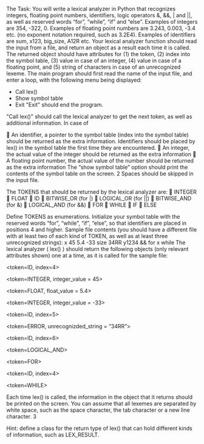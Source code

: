 The Task:
You will write a lexical analyzer in Python that recognizes integers, floating point numbers,
identifiers, logic operators &, &&, | and ||, as well as reserved words “for”, “while”, “if” and
“else”. Examples of integers are 354, -322, 0. Examples of floating point numbers are 3.243,
0.003, -3.4 etc. (no exponent notation required, such as 3.2E4). Examples of identifiers are sum,
x123, big_size, A12R etc.
Your lexical analyzer function should read the input from a file, and return an object as a result
each time it is called. The returned object should have attributes for (1) the token, (2) index into
the symbol table, (3) value in case of an integer, (4) value in case of a floating point, and (5)
string of characters in case of an unrecognized lexeme.
The main program should first read the name of the input file, and enter a loop, with the
following menu being displayed:
- Call lex()
- Show symbol table
- Exit
"Exit" should end the program.

"Call lex()" should call the lexical analyzer to get the next token, as well as additional
information. In case of

 An identifier, a pointer to the symbol table (index into the symbol table) should be
returned as the extra information. Identifiers should be placed by lex() in the symbol
table the first time they are encountered.
 An integer, the actual value of the integer should be returned as the extra information
 A floating point number, the actual value of the number should be returned as the extra
information
The “show symbol table” option should print the contents of the symbol table on the screen.
2
Spaces should be skipped in the input file.
 
 The TOKENS that should be returned by the lexical analyzer are:
 INTEGER
 FLOAT
 ID
 BITWISE_OR (for |)
 LOGICAL_OR (for ||)
 BITWISE_AND (for &)
 LOGICAL_AND (for &&)
 FOR
 WHILE
 IF
 ELSE

Define TOKENS as enumerations.
Initialize your symbol table with the reserved words “for”, “while”, “if”, “else”, so that
identifiers are placed in positions 4 and higher.
Sample file contents (you should have a different file with at least two of each kind of TOKEN,
as well as at least three unrecognized strings):
x 45 5.4 -33 size 34RR y1234 && for x while
The lexical analyzer ( lex() ) should return the following objects (only relevant attributes shown)
one at a time, as it is called for the sample file:

<token=ID, index=4>

<token=INTEGER, integer_value = 45>

<token=FLOAT, float_value = 5.4>

<token=INTEGER, integer_value = -33>

<token=ID, index=5>

<token=ERROR, unrecognizded_string = “34RR”>

<token=ID, index=6>

<token=LOGICAL_AND>

<token=FOR>

<token=ID, index=4>

<token=WHILE>

Each time lex() is called, the information in the object that it returns should be printed on the
screen.
You can assume that all lexemes are separated by white space, such as the space character, the
tab character or a new line character.
3

Hint: define a class for the return type of lex() that can hold different kinds of information, such
as LEX_RESULT. 
